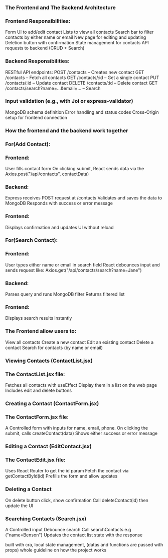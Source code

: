 ### The Frontend and The Backend Architecture

### Frontend Responsibilities:

Form UI to add/edit contact
Lists to view all contacts
Search bar to filter contacts by either name or email
New page for editing and updating
Deletion button with confirmation
State management for contacts
API requests to backend (CRUD + Search)

### Backend Responsibilities:

RESTful API endpoints:
POST /contacts – Creates new contact
GET /contacts – Fetch all contacts
GET /contacts/:id – Get a single contact
PUT /contacts/:id – Update contact
DELETE /contacts/:id – Delete contact
GET /contacts/search?name=...&email=... – Search
### Input validation (e.g., with Joi or express-validator)
MongoDB schema definition
Error handling and status codes
Cross-Origin setup for frontend connection

### How the frontend and the backend work together

### For(Add Contact):
### Frontend:
User fills contact form
On clicking submit, React sends data via the Axios.post("/api/contacts", contactData)

### Backend:
Express receives POST request at /contacts
Validates and saves the data to MongoDB
Responds with success or error message

### Frontend:
Displays confirmation and updates UI without reload

### For(Search Contact):
### Frontend:

User types either name or email in search field
React debounces input and sends request like:
Axios.get("/api/contacts/search?name=Jane")

### Backend:

Parses query and runs MongoDB filter
Returns filtered list

### Frontend:

Displays search results instantly

### The Frontend allow users to: 
 
View all contacts
Create a new contact
Edit an existing contact
Delete a contact
Search for contacts (by name or email)

### Viewing Contacts (ContactList.jsx)

### The ContactList.jsx file:

Fetches all contacts with useEffect
Display them in a list on the web page
Includes edit and delete buttons


### Creating a Contact (ContactForm.jsx)

### The ContactForm.jsx file:

A Controlled form with inputs for name, email, phone.
On clicking the submit, calls createContact(data)
Shows either success or error message


### Editing a Contact (EditContact.jsx)

### The ContactEdit.jsx file:

Uses React Router to get the id param
Fetch the contact via getContactById(id)
Prefills the form and allow updates


### Deleting a Contact

On delete button click, show confirmation
Call deleteContact(id) then update the UI

### Searching Contacts (Search.jsx)

A Controlled input
Debounce search
Call searchContacts e.g ("name=Benson")
Updates the contact list state with the response




built with cra, local state management, (datas and functions are passed with props)
whole guideline on how the project works